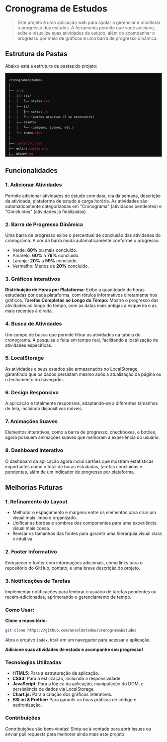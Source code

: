 # Cronograma de Estudos

> Este projeto é uma aplicação web para ajudar a gerenciar e monitorar o progresso dos estudos. A ferramenta permite que você adicione, edite e visualize suas atividades de estudo, além de acompanhar o progresso por meio de gráficos e uma barra de progresso dinâmica.

## Estrutura de Pastas

Abaixo está a estrutura de pastas do projeto:

![Estrutura de Pastas](src/assets/estruturaProjeto.png)

## Funcionalidades

### 1. **Adicionar Atividades**

Permite adicionar atividades de estudo com data, dia da semana, descrição da atividade, plataforma de estudo e carga horária.
As atividades são automaticamente categorizadas em "Cronograma" (atividades pendentes) e "Concluídos" (atividades já finalizadas).

### 2. **Barra de Progresso Dinâmica**

Uma barra de progresso exibe o percentual de conclusão das atividades do cronograma. A cor da barra muda automaticamente conforme o progresso:

- Verde: **80%** ou mais concluído.
- Amarelo: **60%** a **79%** concluído.
- Laranja: **20%** a **59%** concluído.
- Vermelho: Menos de **20%** concluído.

### 3. **Gráficos Interativos**

**Distribuição de Horas por Plataforma:** Exibe a quantidade de horas estudadas por cada plataforma, com rótulos informativos diretamente nos gráficos.
**Tarefas Completas ao Longo do Tempo:** Mostra o progresso das atividades ao longo do tempo, com as datas mais antigas à esquerda e as mais recentes à direita.

### 4. **Busca de Atividades**

Um campo de busca que permite filtrar as atividades na tabela do cronograma. A pesquisa é feita em tempo real, facilitando a localização de atividades específicas.

### 5. **LocalStorage**

As atividades e seus estados são armazenados no LocalStorage, garantindo que os dados persistam mesmo após a atualização da página ou o fechamento do navegador.

### 6. **Design Responsivo**

A aplicação é totalmente responsiva, adaptando-se a diferentes tamanhos de tela, incluindo dispositivos móveis.

### 7. **Animações Suaves**

Elementos interativos, como a barra de progresso, checkboxes, e botões, agora possuem animações suaves que melhoram a experiência do usuário.

### 8. **Dashboard Interativo**

O dashboard da aplicação agora inclui cartões que mostram estatísticas importantes como o total de horas estudadas, tarefas concluídas e pendentes, além de um indicador de progresso por plataforma.

## Melhorias Futuras

### 1. **Refinamento do Layout**

- Melhorar o espaçamento e margens entre os elementos para criar um visual mais limpo e organizado.
- Unificar as bordas e sombras dos componentes para uma experiência visual mais coesa.
- Revisar os tamanhos das fontes para garantir uma hierarquia visual clara e intuitiva.

### 2. **Footer Informativo**

Enriquecer o footer com informações adicionais, como links para o repositório do GitHub, contato, e uma breve descrição do projeto.

### 3. **Notificações de Tarefas**

Implementar notificações para lembrar o usuário de tarefas pendentes ou recém-adicionadas, aprimorando o gerenciamento de tempo.

### Como Usar:

**Clone o repositório:**

```bash
git clone https://github.com/anselmotadeu/cronogramaEstudos
```

Abra o arquivo `index.html` em um navegador para acessar a aplicação.

**Adicione suas atividades de estudo e acompanhe seu progresso!**

### Tecnologias Utilizadas

- **HTML5**: Para a estruturação da aplicação.
- **CSS3:** Para a estilização, incluindo a responsividade.
- **JavaScript**: Para a lógica da aplicação, manipulação do DOM, e persistência de dados via LocalStorage.
- **Chart.js:** Para a criação dos gráficos interativos.
- **ESLint & Prettier:** Para garantir as boas práticas de código e padronização.

### Contribuições

Contribuições são bem-vindas! Sinta-se à vontade para abrir issues ou enviar pull requests para melhorar ainda mais este projeto.
